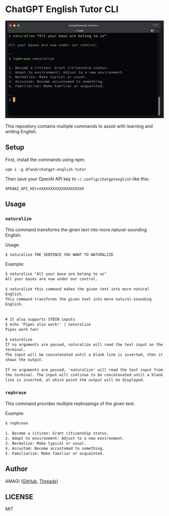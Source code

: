# ChatGPT English Tutor CLI

![Example of the commands](example.png)

This repository contains multiple commands to assist with learning and writing English.


## Setup

First, install the commands using npm:
```
npm i -g @fand/chatgpt-english-tutor
```

Then save your OpenAI API key to `~/.config/chatgptenglish` like this:

```
OPENAI_API_KEY=XXXXXXXXXXXXXXXXXXXX
```

## Usage

### `naturalize`

This command transforms the given text into more natural-sounding English.

Usage:
```
$ naturalize THE SENTENCE YOU WANT TO NATURALIZE
```

Example:
```
$ naturalize "All your base are belong to us"
All your bases are now under our control.

$ naturalize this command makes the given text into more natural English.
This command transforms the given text into more natural-sounding English.


# It also supports STDIN inputs
$ echo 'Pipes also work!' | naturalize
Pipes work too!

$ naturalize
If no arguments are passed, naturalize will read the text input on the terminal.
The input will be concatenated until a blank line is inserted, then it shows the output.

If no arguments are passed, 'naturalize' will read the text input from the terminal. The input will continue to be concatenated until a blank line is inserted, at which point the output will be displayed.
```

### `rephrase`

This command provides multiple rephrasings of the given text.

Example:
```
$ rephrase

1. Become a citizen: Grant citizenship status.
2. Adapt to environment: Adjust to a new environment.
3. Normalize: Make typical or usual.
4. Accustom: Become accustomed to something.
5. Familiarize: Make familiar or acquainted.
```

## Author

AMAGI ([GitHub](https://github.com/fand), [Threads](https://www.threads.net/@amagitakayosi))


## LICENSE

MIT
